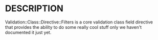 # DESCRIPTION

Validation::Class::Directive::Filters is a core validation class field directive
that provides the ability to do some really cool stuff only we haven't
documented it just yet.
